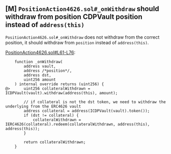 ## [M] `PositionAction4626.sol#_onWithdraw` should withdraw from position CDPVault position instead of `address(this)`

`PositionAction4626.sol#_onWithdraw` does not withdraw from the correct position, it should withdraw from `position` instead of `address(this)`.

[PositionAction4626.sol#L61-L76](src/proxy/PositionAction4626.sol#L61-L76):
```solidity
    function _onWithdraw(
        address vault,
        address /*position*/,
        address dst,
        uint256 amount
    ) internal override returns (uint256) {
@>      uint256 collateralWithdrawn = ICDPVault(vault).withdraw(address(this), amount);

        // if collateral is not the dst token, we need to withdraw the underlying from the ERC4626 vault
        address collateral = address(ICDPVault(vault).token());
        if (dst != collateral) {
            collateralWithdrawn = IERC4626(collateral).redeem(collateralWithdrawn, address(this), address(this));
        }

        return collateralWithdrawn;
    }
```